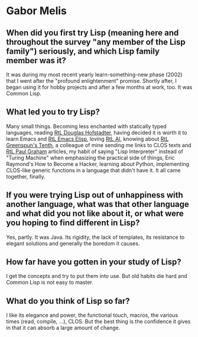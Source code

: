 # Gabor Melis

## When did you first try Lisp (meaning here and throughout the survey "any member of the Lisp family") seriously, and which Lisp family member was it?

It was during my most recent yearly learn-something-new phase (2002)
that I went after the "profound enlightenment" promise. Shortly after,
I began using it for hobby projects and after a few months at work,
too. It was Common Lisp.

## What led you to try Lisp?

Many small things. Becoming less enchanted with statically typed
languages, reading [RtL Douglas
Hofstadter](https://web.archive.org/web/20110929034206/http://wiki.alu.org/RtL%20Douglas%20Hofstadter),
having decided it is worth it to learn Emacs and [RtL Emacs
Elisp](https://web.archive.org/web/20110929034206/http://wiki.alu.org/RtL%20Emacs%20Elisp),
loving [RtL
AI](https://web.archive.org/web/20110929034206/http://wiki.alu.org/RtL%20AI),
knowing about [RtL Greenspun's
Tenth](https://web.archive.org/web/20110929034206/http://wiki.alu.org/RtL%20Greenspun%27s%20Tenth),
a colleague of mine sending me links to CLOS texts and [RtL Paul
Graham](https://web.archive.org/web/20110929034206/http://wiki.alu.org/RtL%20Paul%20Graham)
articles, my habit of saying "Lisp Interpreter" instead of "Turing
Machine" when emphasizing the practical side of things, Eric Raymond's
How to Become a Hacker, learning about Python, implementing CLOS-like
generic functions in a language that didn't have it. It all came
together, finally.

## If you were trying Lisp out of unhappiness with another language, what was that other language and what did you not like about it, or what were you hoping to find different in Lisp?

Yes, partly. It was Java. Its rigidity, the lack of templates, its
resistance to elegant solutions and generally the boredom it causes.

## How far have you gotten in your study of Lisp?

I get the concepts and try to put them into use. But old habits die
hard and Common Lisp is not easy to master.

## What do you think of Lisp so far?

I like its elegance and power, the functional touch, macros, the
various times (read, compile, ...), CLOS. But the best thing is the
confidence it gives in that it can absorb a large amount of change.
